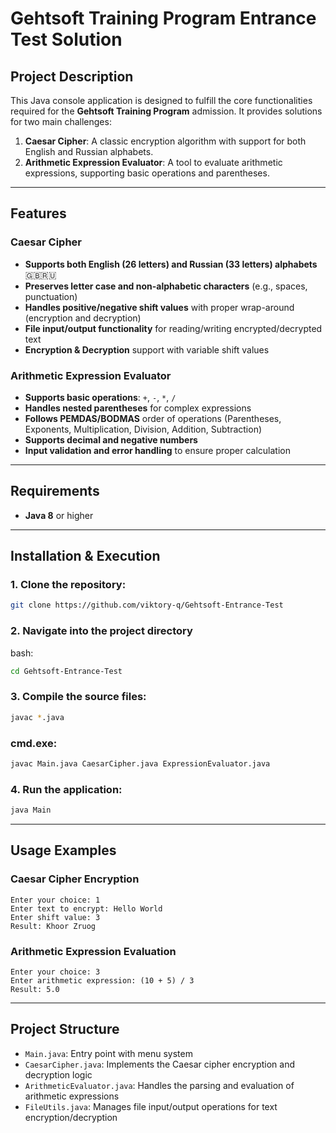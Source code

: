 
# Gehtsoft Training Program Entrance Test Solution 

## Project Description
This Java console application is designed to fulfill the core functionalities required for the **Gehtsoft Training Program** admission. It provides solutions for two main challenges:

1. **Caesar Cipher**: A classic encryption algorithm with support for both English and Russian alphabets.
2. **Arithmetic Expression Evaluator**: A tool to evaluate arithmetic expressions, supporting basic operations and parentheses.

---

## Features 

### Caesar Cipher 
- **Supports both English (26 letters) and Russian (33 letters) alphabets** 🇬🇧🇷🇺
- **Preserves letter case and non-alphabetic characters** (e.g., spaces, punctuation)
- **Handles positive/negative shift values** with proper wrap-around (encryption and decryption)
- **File input/output functionality** for reading/writing encrypted/decrypted text
- **Encryption & Decryption** support with variable shift values

### Arithmetic Expression Evaluator 
- **Supports basic operations**: `+`, `-`, `*`, `/`
- **Handles nested parentheses** for complex expressions
- **Follows PEMDAS/BODMAS** order of operations (Parentheses, Exponents, Multiplication, Division, Addition, Subtraction)
- **Supports decimal and negative numbers**
- **Input validation and error handling** to ensure proper calculation

---

## Requirements 
- **Java 8** or higher

---

## Installation & Execution 

### 1. Clone the repository:
```bash
git clone https://github.com/viktory-q/Gehtsoft-Entrance-Test
```
### 2. Navigate into the project directory
bash:
```bash
cd Gehtsoft-Entrance-Test
```

### 3. Compile the source files:
```bash
javac *.java
```
### cmd.exe:
```bash
javac Main.java CaesarCipher.java ExpressionEvaluator.java
```

### 4. Run the application:
```bash
java Main
```

---

## Usage Examples 

### Caesar Cipher Encryption 
```text
Enter your choice: 1
Enter text to encrypt: Hello World
Enter shift value: 3
Result: Khoor Zruog
```

### Arithmetic Expression Evaluation 
```text
Enter your choice: 3
Enter arithmetic expression: (10 + 5) / 3
Result: 5.0
```

---

## Project Structure 
- `Main.java`: Entry point with menu system
- `CaesarCipher.java`: Implements the Caesar cipher encryption and decryption logic
- `ArithmeticEvaluator.java`: Handles the parsing and evaluation of arithmetic expressions
- `FileUtils.java`: Manages file input/output operations for text encryption/decryption


